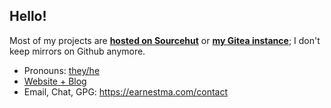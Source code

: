## Hello!

Most of my projects are **[hosted on Sourcehut](https://sr.ht/~earnestma)** or **[my Gitea instance](https://git.earne.link/earnestma)**; I don't keep mirrors on Github anymore.

* Pronouns: [they/he](https://en.pronouns.page/@earne)
* [Website + Blog](https://earnestma.com)
* Email, Chat, GPG: <https://earnestma.com/contact>
